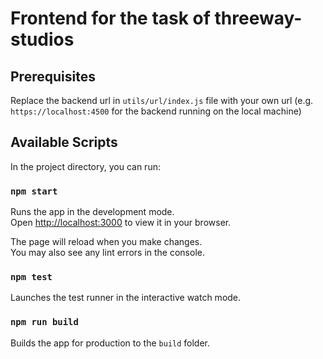 # Frontend for the task of threeway-studios

## Prerequisites

Replace the backend url in `utils/url/index.js` file with your own url (e.g. `https://localhost:4500` for the backend running on the local machine)

## Available Scripts

In the project directory, you can run:

### `npm start`

Runs the app in the development mode.\
Open [http://localhost:3000](http://localhost:3000) to view it in your browser.

The page will reload when you make changes.\
You may also see any lint errors in the console.

### `npm test`

Launches the test runner in the interactive watch mode.

### `npm run build`

Builds the app for production to the `build` folder.
